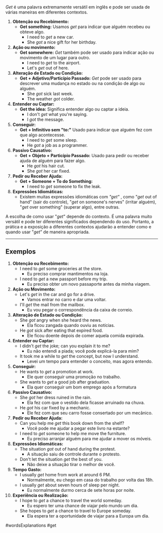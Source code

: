 *Get* é uma palavra extremamente versátil em inglês e pode ser usada de várias maneiras em diferentes contextos.

1. **Obtenção ou Recebimento:** 
	-  **Get something:** Usamos *get* para indicar que alguém recebeu ou obteve algo. 
		- I need to *get* a new car.
		- She *got* a nice gift for her birthday.
2. **Ação ou movimento:**
	-  **Get somewhere:** *Get* também pode ser usado para indicar ação ou movimento de um lugar para outro.
		- I need to *get* to the airport.
		- Let's *get* out of here.
3. **Alteração de Estado ou Condição:** 
	-  **Get + Adjetivo/Particípio Passado:** *Get* pode ser usado para descrever uma mudança no estado ou na condição de algo ou alguém.
		- She *got* sick last week.
		- The weather *got* colder.
4. **Entender ou Captar:** 
	-  **Get the idea:** Significa entender algo ou captar a ideia.
		- I don't *get* what you're saying.
		- I *got* the message.
5. **Conseguir:** 
	-  **Get + Infinitivo sem "to:"** Usado para indicar que alguém fez com que algo acontecesse.
		- I need to *get* some sleep.
		- He *got* a job as a programmer.
6. **Passivo Causativo:** 
	-  **Get + Objeto + Particípio Passado:**  Usado para pedir ou receber ajuda de alguém para fazer algo.
		- He *got* his hair cut.
		- She *got* her car fixed.
7. **Pedir ou Receber Ajuda:** 
	- **Get + Someone + To do Something:**
		- I need to *get* someone to fix the leak.
8. **Expressões Idiomáticas:** 
	- Existem muitas expressões idiomáticas com *"get"* , como "*get* out of hand" (sair do controle), "*get* on someone's nerves" (irritar alguém), "*get* over something" (superar algo), entre outras.

A escolha de como usar "*get*" depende do contexto. É uma palavra muito versátil e pode ter diferentes significados dependendo do uso. Portanto, a prática e a exposição a diferentes contextos ajudarão a entender como e quando usar "*get*" de maneira apropriada.

---

## Exemplos

1. **Obtenção ou Recebimento:** 
	- I need to *get* some groceries at the store.
		- Eu preciso comprar mantimentos na loja.
	- I need to *get* a new passport before my trip.
		- Eu preciso obter um novo passaporte antes da minha viagem.
2. **Ação ou Movimento:**
	- Let's *get* in the car and go for a drive.
		- Vamos entrar no carro e dar uma voltar.
	- I'll *get* the mail from the mailbox.
		- Eu vou pegar o correspondência da caixa de correio.
3. **Alteração de Estado ou Condição:** 
	- She *got* angry when she heard the news.
		- Ela ficou zangada quando ouviu as notícias.
	- He *got* sick after eating that expired food.
		- Ele ficou doente depois de comer aquela comida expirada.
4. **Entender ou Captar:**
	- I didn't *get* the joke; can you explain it to me?
		- Eu não entendi a piada; você pode explicá-la para mim?
	- It took me a while to *get* the concept, but now I understand.
		- Levei um tempo para entender o conceito, mas agora entendo.
5. **Conseguir:**
	- He wants to *get* a promotion at work.
		- Ele quer conseguir uma promoção no trabalho.
	- She wants to *get* a good job after graduation.
		- Ela quer conseguir um bom emprego após a formatura
6. **Passivo Causativo:**
	- She *got* her dress ruined in the rain.
		- Ela fez com que o vestido dela ficasse arruinado na chuva.
	- He *got* his car fixed by a mechanic.
		- Ele fez com que seu carro fosse consertado por um mecânico.
7. **Pedir ou Receber Ajuda:**
	- Can you help me *get* this book down from the shelf?
		- Você pode me ajudar a pegar este livro na estante?
	- I need to *get* someone to help me move the furniture.
		- Eu preciso arranjar alguém para me ajudar a mover os móveis.
8. **Expressões Idiomáticas:**
	- The situation *got* out of hand during the protest.
		- A situação saiu de controle durante o protesto.
	- Don't let the situation *get* the best of you.
		- Não deixe a situação tirar o melhor de você.
9. **Tempo Gasto:**
	- I usually *get* home from work at around 6 PM.
		- Normalmente, eu chego em casa do trabalho por volta das 18h.
	- I usually *get* about seven hours of sleep per night.
		- Eu normalmente durmo cerca de sete horas por noite.
10. **Experiência ou Realização:**
	- I hope to *get* a chance to travel the world someday.
		- Eu espero ter uma chance de viajar pelo mundo um dia.
	- She hopes to *get* a chance to travel to Europe someday.
		- Ela espera ter a oportunidade de viajar para a Europa um dia.

#wordsExplanations 
#get 
